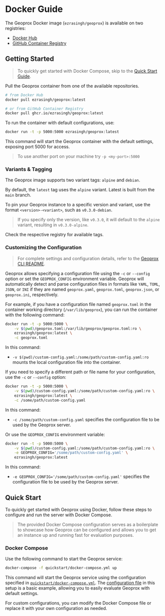 # Docker Guide

The Geoprox Docker image (`ezrasingh/geoprox`) is available on two registries:

- [Docker Hub](https://hub.docker.com/repository/docker/ezrasingh/geoprox/)
- [GitHub Container Registry](https://github.com/ezrasingh/geoprox/pkgs/container/geoprox)

## Getting Started

> To quickly get started with Docker Compose, skip to the [Quick Start Guide](#quick-start).

Pull the Geoprox container from one of the available repositories.

```sh
# from Docker Hub
docker pull ezrasingh/geoprox:latest

# or from GitHub Container Registry
docker pull ghcr.io/ezrasingh/geoprox:latest
```

To run the container with default configurations, use:

```sh
docker run -t -p 5000:5000 ezrasingh/geoprox:latest
```

This command will start the Geoprox container with the default settings, exposing port 5000 for access.

> To use another port on your machine try `-p <my-port>:5000`

### Variants & Tagging

The Geoprox image supports two variant tags: `alpine` and `debian`.

By default, the `latest` tag uses the `alpine` variant. Latest is built from the `main` branch.

To pin your Geoprox instance to a specific version and variant, use the format `<version>-<variant>`, such as `v0.3.0-debian`.

> If you specify only the version, like `v0.3.0`, it will default to the `alpine` variant, resulting in `v0.3.0-alpine`.

Check the respective registry for available tags.

### Customizing the Configuration

> For complete settings and configuration details, refer to the [Geoprox CLI README](../../geoprox/README.md#configuration).

Geoprox allows specifying a configuration file using the `-c` or `--config` option or set the `GEOPROX_CONFIG` environment variable. Geoprox will automatically detect and parse configuration files in formats like `YAML`, `TOML`, `JSON`, or `INI` if they are named `geoprox.yaml`, `geoprox.toml`, `geoprox.json`, or `geoprox.ini`, respectively.

For example, if you have a configuration file named `geoprox.toml` in the container working directory (`/var/lib/geoprox`), you can run the container with the following command:

```sh
docker run -t -p 5000:5000 \
    -v $(pwd)/geoprox.toml:/var/lib/geoprox/geoprox.toml:ro \
    ezrasingh/geoprox:latest \
    -c geoprox.toml
```

In this command:

- `-v $(pwd)/custom-config.yaml:/some/path/custom-config.yaml:ro` mounts the local configuration file into the container.

If you need to specify a different path or file name for your configuration, use the `-c` or `--config` option:

```sh
docker run -t -p 5000:5000 \
    -v $(pwd)/custom-config.yaml:/some/path/custom-config.yaml:ro \
    ezrasingh/geoprox:latest \
    -c /some/path/custom-config.yaml
```

In this command:

- `-c /some/path/custom-config.yaml` specifies the configuration file to be used by the Geoprox server.

Or use the `GEOPROX_CONFIG` environment variable:

```sh
docker run -t -p 5000:5000 \
    -v $(pwd)/custom-config.yaml:/some/path/custom-config.yaml:ro \
    -e GEOPROX_CONFIG='/some/path/custom-config.yaml' \
    ezrasingh/geoprox:latest
```

In this command:

- `-e GEOPROX_CONFIG='/some/path/custom-config.yaml'` specifies the configuration file to be used by the Geoprox server.

## Quick Start

To quickly get started with Geoprox using Docker, follow these steps to configure and run the server with Docker Compose.

> The provided Docker Compose configuration serves as a boilerplate to showcase how Geoprox can be configured and allows you to get an instance up and running fast for evaluation purposes.

### Docker Compose

Use the following command to start the Geoprox service:

```sh
docker-compose -f quickstart/docker-compose.yml up
```

This command will start the Geoprox service using the configuration specified in [`quickstart/docker-compose.yml`](https://github.com/ezrasingh/geoprox/tree/main/contrib/docker/quickstart/docker-compose.yml). The [configuration file](https://github.com/ezrasingh/geoprox/tree/main/contrib/docker/quickstart/geoprox.toml) in this setup is a basic example, allowing you to easily evaluate Geoprox with default settings.

For custom configurations, you can modify the Docker Compose file or replace it with your own configuration as needed.
